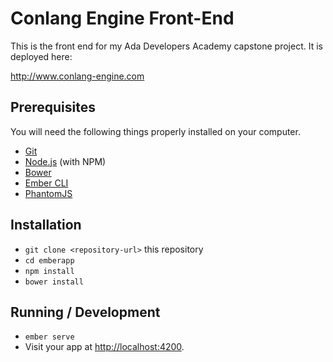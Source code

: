 # Conlang Engine Front-End
This is the front end for my Ada Developers
Academy capstone project. It is deployed here:

http://www.conlang-engine.com

## Prerequisites

You will need the following things properly installed on your computer.

* [Git](https://git-scm.com/)
* [Node.js](https://nodejs.org/) (with NPM)
* [Bower](https://bower.io/)
* [Ember CLI](https://ember-cli.com/)
* [PhantomJS](http://phantomjs.org/)

## Installation

* `git clone <repository-url>` this repository
* `cd emberapp`
* `npm install`
* `bower install`

## Running / Development

* `ember serve`
* Visit your app at [http://localhost:4200](http://localhost:4200).
